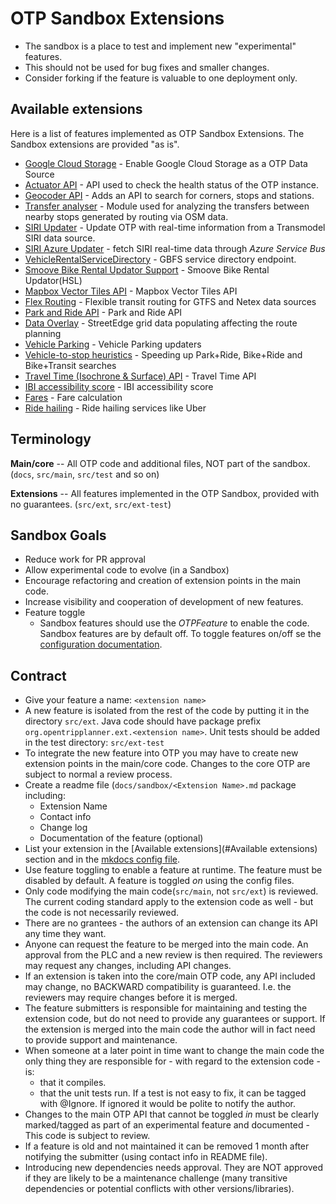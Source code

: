 # OTP Sandbox Extensions

- The sandbox is a place to test and implement new "experimental" features.
- This should not be used for bug fixes and smaller changes.
- Consider forking if the feature is valuable to one deployment only.

## Available extensions

Here is a list of features implemented as OTP Sandbox Extensions. The Sandbox extensions are
provided "as is".

- [Google Cloud Storage](sandbox/GoogleCloudStorage.md) - Enable Google Cloud Storage as a OTP Data Source
- [Actuator API](sandbox/ActuatorAPI.md) - API used to check the health status of the OTP instance.
- [Geocoder API](sandbox/GeocoderAPI.md) - Adds an API to search for corners, stops and stations.
- [Transfer analyser](sandbox/transferanalyzer.md) - Module used for analyzing the transfers between 
nearby stops generated by routing via OSM data.
- [SIRI Updater](sandbox/SiriUpdater.md) - Update OTP with real-time information from a Transmodel SIRI data source.
- [SIRI Azure Updater](sandbox/SiriAzureUpdater.md) - fetch SIRI real-time data through *Azure Service Bus*
- [VehicleRentalServiceDirectory](sandbox/VehicleRentalServiceDirectory.md) - GBFS service directory endpoint.
- [Smoove Bike Rental Updator Support](sandbox/SmooveBikeRental.md) - Smoove Bike Rental Updator(HSL)
- [Mapbox Vector Tiles API](sandbox/MapboxVectorTilesApi.md) - Mapbox Vector Tiles API
- [Flex Routing](sandbox/Flex.md) - Flexible transit routing for GTFS and Netex data sources
- [Park and Ride API](sandbox/ParkAndRideApi.md) - Park and Ride API
- [Data Overlay](sandbox/DataOverlay.md) - StreetEdge grid data populating affecting the route planning
- [Vehicle Parking](sandbox/VehicleParking.md) - Vehicle Parking updaters
- [Vehicle-to-stop heuristics](sandbox/VehicleToStopHeuristics.md) - Speeding up Park+Ride, Bike+Ride and Bike+Transit searches
- [Travel Time (Isochrone & Surface) API](sandbox/TravelTime.md) - Travel Time API
- [IBI accessibility score](sandbox/IBIAccessibilityScore.md) - IBI accessibility score
- [Fares](sandbox/Fares.md) - Fare calculation
- [Ride hailing](sandbox/RideHailing.md) - Ride hailing services like Uber


## Terminology

**Main/core**   -- All OTP code and additional files, NOT part of the sandbox.
(`docs`, `src/main`, `src/test` and so on)

**Extensions** -- All features implemented in the OTP Sandbox, provided with no guarantees.
(`src/ext`, `src/ext-test`)

## Sandbox Goals

- Reduce work for PR approval
- Allow experimental code to evolve (in a Sandbox)
- Encourage refactoring and creation of extension points in the main code.
- Increase visibility and cooperation of development of new features.
- Feature toggle
    - Sandbox features should use the _OTPFeature_ to enable the code. Sandbox features are by
      default off. To toggle features on/off se the [configuration documentation](Configuration.md).

## Contract

- Give your feature a name: `<extension name>`
- A new feature is isolated from the rest of the code by putting it in the directory `src/ext`. Java
  code should have package prefix `org.opentripplanner.ext.<extension name>`. Unit tests should be
  added in the test directory: `src/ext-test`
- To integrate the new feature into OTP you may have to create new extension points in the main/core
  code. Changes to the core OTP are subject to normal a review process.
- Create a readme file (`docs/sandbox/<Extension Name>.md` package including:
    - Extension Name
    - Contact info
    - Change log
    - Documentation of the feature (optional)
- List your extension in the [Available extensions](#Available extensions) section and in the
  [mkdocs config file](https://github.com/opentripplanner/OpenTripPlanner/blob/dev-2.x/mkdocs.yml).
- Use feature toggling to enable a feature at runtime. The feature must be disabled by default. A
  feature is toggled _on_ using the config files.
- Only code modifying the main code(`src/main`, not `src/ext`) is reviewed. The current coding
  standard apply to the extension code as well - but the code is not necessarily reviewed.
- There are no grantees - the authors of an extension can change its API any time they want.
- Anyone can request the feature to be merged into the main code. An approval from the PLC and a new
  review is then required. The reviewers may request any changes, including API changes.
- If an extension is taken into the core/main OTP code, any API included may change, no BACKWARD
  compatibility is guaranteed. I.e. the reviewers may require changes before it is merged.
- The feature submitters is responsible for maintaining and testing the extension code, but do not
  need to provide any guarantees or support. If the extension is merged into the main code the
  author will in fact need to provide support and maintenance.
- When someone at a later point in time want to change the main code the only thing they are
  responsible for - with regard to the extension code - is:
    - that it compiles.
    - that the unit tests run. If a test is not easy to fix, it can be tagged with @Ignore. If
      ignored it would be polite to notify the author.
- Changes to the main OTP API that cannot be toggled _in_ must be clearly marked/tagged as part of
  an experimental feature and documented - This code is subject to review.
- If a feature is old and not maintained it can be removed 1 month after notifying the submitter
  (using contact info in README file).
- Introducing new dependencies needs approval. They are NOT approved if they are likely to be a
  maintenance challenge (many transitive dependencies or potential conflicts with other
  versions/libraries).


